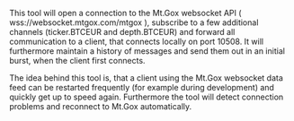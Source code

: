 This tool will open a connection to the Mt.Gox websocket API (
wss://websocket.mtgox.com/mtgox ), subscribe to a few additional channels
(ticker.BTCEUR and depth.BTCEUR) and forward all communication to a client, that
connects locally on port 10508. It will furthermore maintain a history of
messages and send them out in an initial burst, when the client first connects.

The idea behind this tool is, that a client using the Mt.Gox websocket data feed
can be restarted frequently (for example during development) and quickly get up
to speed again. Furthermore the tool will detect connection problems and
reconnect to Mt.Gox automatically.
